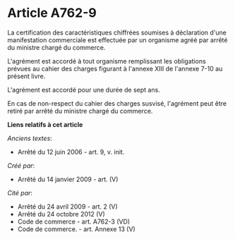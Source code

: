 # Article A762-9

La certification des caractéristiques chiffrées soumises à déclaration d'une manifestation commerciale est effectuée par un
organisme agréé par arrêté du ministre chargé du commerce.

L'agrément est accordé à tout organisme remplissant les obligations prévues au cahier des charges figurant à l'annexe XIII de
l'annexe 7-10 au présent livre.

L'agrément est accordé pour une durée de sept ans. 

En cas de non-respect du cahier des charges susvisé, l'agrément peut être retiré par arrêté du ministre chargé du commerce.

**Liens relatifs à cet article**

_Anciens textes_:

  - Arrêté du 12 juin 2006 - art. 9, v. init.

_Créé par_:

  - Arrêté du 14 janvier 2009 - art. (V)

_Cité par_:

  - Arrêté du 24 avril 2009 - art. 2 (V)
  - Arrêté du 24 octobre 2012 (V)
  - Code de commerce - art. A762-3 (VD)
  - Code de commerce. - art. Annexe 13 (V)
